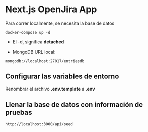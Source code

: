 # Next.js OpenJira App

Para correr localmente, se necesita la base de datos

```
docker-compose up -d
```

- El -d, significa **detached**

* MongoDB URL local:

```
mongodb://localhost:27017/entriesdb
```

## Configurar las variables de entorno

Renombrar el archivo **.env.template** a **.env**

## Llenar la base de datos con información de pruebas

```
http://localhost:3000/api/seed
```
